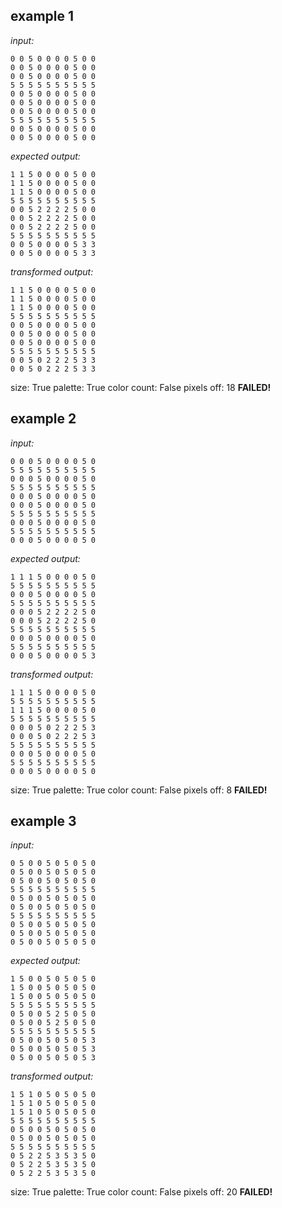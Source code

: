 
## example 1
*input:*
```
0 0 5 0 0 0 0 5 0 0
0 0 5 0 0 0 0 5 0 0
0 0 5 0 0 0 0 5 0 0
5 5 5 5 5 5 5 5 5 5
0 0 5 0 0 0 0 5 0 0
0 0 5 0 0 0 0 5 0 0
0 0 5 0 0 0 0 5 0 0
5 5 5 5 5 5 5 5 5 5
0 0 5 0 0 0 0 5 0 0
0 0 5 0 0 0 0 5 0 0
```
*expected output:*
```
1 1 5 0 0 0 0 5 0 0
1 1 5 0 0 0 0 5 0 0
1 1 5 0 0 0 0 5 0 0
5 5 5 5 5 5 5 5 5 5
0 0 5 2 2 2 2 5 0 0
0 0 5 2 2 2 2 5 0 0
0 0 5 2 2 2 2 5 0 0
5 5 5 5 5 5 5 5 5 5
0 0 5 0 0 0 0 5 3 3
0 0 5 0 0 0 0 5 3 3
```
*transformed output:*
```
1 1 5 0 0 0 0 5 0 0
1 1 5 0 0 0 0 5 0 0
1 1 5 0 0 0 0 5 0 0
5 5 5 5 5 5 5 5 5 5
0 0 5 0 0 0 0 5 0 0
0 0 5 0 0 0 0 5 0 0
0 0 5 0 0 0 0 5 0 0
5 5 5 5 5 5 5 5 5 5
0 0 5 0 2 2 2 5 3 3
0 0 5 0 2 2 2 5 3 3
```
size: True
palette: True
color count: False
pixels off: 18
**FAILED!**

## example 2
*input:*
```
0 0 0 5 0 0 0 0 5 0
5 5 5 5 5 5 5 5 5 5
0 0 0 5 0 0 0 0 5 0
5 5 5 5 5 5 5 5 5 5
0 0 0 5 0 0 0 0 5 0
0 0 0 5 0 0 0 0 5 0
5 5 5 5 5 5 5 5 5 5
0 0 0 5 0 0 0 0 5 0
5 5 5 5 5 5 5 5 5 5
0 0 0 5 0 0 0 0 5 0
```
*expected output:*
```
1 1 1 5 0 0 0 0 5 0
5 5 5 5 5 5 5 5 5 5
0 0 0 5 0 0 0 0 5 0
5 5 5 5 5 5 5 5 5 5
0 0 0 5 2 2 2 2 5 0
0 0 0 5 2 2 2 2 5 0
5 5 5 5 5 5 5 5 5 5
0 0 0 5 0 0 0 0 5 0
5 5 5 5 5 5 5 5 5 5
0 0 0 5 0 0 0 0 5 3
```
*transformed output:*
```
1 1 1 5 0 0 0 0 5 0
5 5 5 5 5 5 5 5 5 5
1 1 1 5 0 0 0 0 5 0
5 5 5 5 5 5 5 5 5 5
0 0 0 5 0 2 2 2 5 3
0 0 0 5 0 2 2 2 5 3
5 5 5 5 5 5 5 5 5 5
0 0 0 5 0 0 0 0 5 0
5 5 5 5 5 5 5 5 5 5
0 0 0 5 0 0 0 0 5 0
```
size: True
palette: True
color count: False
pixels off: 8
**FAILED!**

## example 3
*input:*
```
0 5 0 0 5 0 5 0 5 0
0 5 0 0 5 0 5 0 5 0
0 5 0 0 5 0 5 0 5 0
5 5 5 5 5 5 5 5 5 5
0 5 0 0 5 0 5 0 5 0
0 5 0 0 5 0 5 0 5 0
5 5 5 5 5 5 5 5 5 5
0 5 0 0 5 0 5 0 5 0
0 5 0 0 5 0 5 0 5 0
0 5 0 0 5 0 5 0 5 0
```
*expected output:*
```
1 5 0 0 5 0 5 0 5 0
1 5 0 0 5 0 5 0 5 0
1 5 0 0 5 0 5 0 5 0
5 5 5 5 5 5 5 5 5 5
0 5 0 0 5 2 5 0 5 0
0 5 0 0 5 2 5 0 5 0
5 5 5 5 5 5 5 5 5 5
0 5 0 0 5 0 5 0 5 3
0 5 0 0 5 0 5 0 5 3
0 5 0 0 5 0 5 0 5 3
```
*transformed output:*
```
1 5 1 0 5 0 5 0 5 0
1 5 1 0 5 0 5 0 5 0
1 5 1 0 5 0 5 0 5 0
5 5 5 5 5 5 5 5 5 5
0 5 0 0 5 0 5 0 5 0
0 5 0 0 5 0 5 0 5 0
5 5 5 5 5 5 5 5 5 5
0 5 2 2 5 3 5 3 5 0
0 5 2 2 5 3 5 3 5 0
0 5 2 2 5 3 5 3 5 0
```
size: True
palette: True
color count: False
pixels off: 20
**FAILED!**
